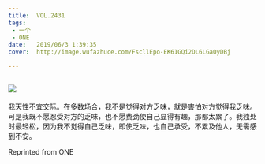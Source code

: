 ```yaml
---
title:	VOL.2431
tags:
 - 一个
 - ONE
date:	2019/06/3 1:39:35
cover:	http://image.wufazhuce.com/FscllEpo-EK61GQi2DL6LGaOyDBj

---
```

![](http://image.wufazhuce.com/FscllEpo-EK61GQi2DL6LGaOyDBj)
---

我天性不宜交际。在多数场合，我不是觉得对方乏味，就是害怕对方觉得我乏味。可是我既不愿忍受对方的乏味，也不愿费劲使自己显得有趣，那都太累了。我独处时最轻松，因为我不觉得自己乏味，即使乏味，也自己承受，不累及他人，无需感到不安。
 
Reprinted from ONE
